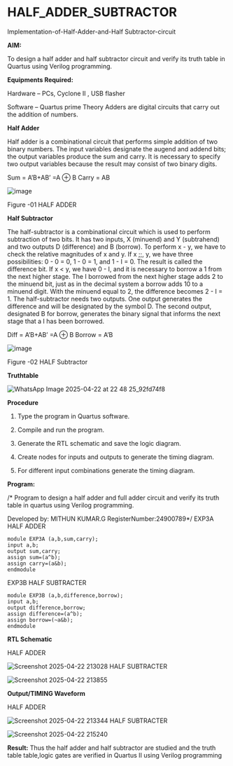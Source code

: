 # HALF_ADDER_SUBTRACTOR

Implementation-of-Half-Adder-and-Half Subtractor-circuit

**AIM:**

To design a half adder and half subtractor circuit and verify its truth table in Quartus using Verilog programming.

**Equipments Required:**

Hardware – PCs, Cyclone II , USB flasher 

Software – Quartus prime Theory Adders are digital circuits that carry out the addition of numbers.

**Half Adder**

Half adder is a combinational circuit that performs simple addition of two binary numbers. The input variables designate the augend and addend bits; the output variables produce the sum and carry. It is necessary to specify two output variables because the result may consist of two binary digits.

Sum = A’B+AB’ =A ⊕ B Carry = AB

![image](https://github.com/naavaneetha/HALF_ADDER_SUBTRACTOR/assets/154305477/bd4a0b2c-cdbc-4184-ab08-81578f121e1f)

Figure -01 HALF ADDER

**Half Subtractor**

The half-subtractor is a combinational circuit which is used to perform subtraction of two bits. It has two inputs, X (minuend) and Y (subtrahend) and two outputs D (difference) and B (borrow). To perform x - y, we have to check the relative magnitudes of x and y. If x ;;, y, we have three possibilities: 0 - 0 = 0, 1 - 0 = 1, and 1 - I = 0. The result is called the difference bit. If x < y, we have 0 - I, and it is necessary to borrow a 1 from the next higher stage. The I borrowed from the next higher stage adds 2 to the minuend bit, just as in the decimal system a borrow adds 10 to a minuend digit. With the minuend equal to 2, the difference becomes 2 - I = 1. The half-subtractor needs two outputs. One output generates the difference and will be designated by the symbol D. The second output, designated B for borrow, generates the binary signal that informs the next stage that a I has been borrowed. 

Diff = A’B+AB’ =A ⊕ B
Borrow = A’B

 ![image](https://github.com/naavaneetha/HALF_ADDER_SUBTRACTOR/assets/154305477/d76b099c-513f-4e7c-843a-e2fd028a531a)

Figure -02 HALF Subtractor

**Truthtable**

![WhatsApp Image 2025-04-22 at 22 48 25_92fd74f8](https://github.com/user-attachments/assets/22074eab-5a6d-4545-88bc-4fd346a9a4d5)

**Procedure**

1.	Type the program in Quartus software.

2.	Compile and run the program.

3.	Generate the RTL schematic and save the logic diagram.

4.	Create nodes for inputs and outputs to generate the timing diagram.

5.	For different input combinations generate the timing diagram.


**Program:**

/* Program to design a half adder and full adder circuit and verify its truth table in quartus using Verilog programming.

Developed by: MITHUN KUMAR.G RegisterNumber:24900789*/
EXP3A HALF ADDER
~~~
module EXP3A (a,b,sum,carry);
input a,b;
output sum,carry;
assign sum=(a^b);
assign carry=(a&b);
endmodule
~~~
EXP3B HALF SUBTRACTER
~~~
module EXP3B (a,b,difference,borrow);
input a,b;
output difference,borrow;
assign difference=(a^b);
assign borrow=(~a&b);
endmodule
~~~

**RTL Schematic**

HALF ADDER

![Screenshot 2025-04-22 213028](https://github.com/user-attachments/assets/06047a14-9841-4370-a324-9476a0152e14)
HALF SUBTRACTER

![Screenshot 2025-04-22 213855](https://github.com/user-attachments/assets/8fc109e2-dd4e-490a-b5e3-577888ef23f5)

**Output/TIMING Waveform**

HALF ADDER

![Screenshot 2025-04-22 213344](https://github.com/user-attachments/assets/091a5a29-f132-4d7a-adb3-8b1cf1399273)
HALF SUBTRACTER

![Screenshot 2025-04-22 215240](https://github.com/user-attachments/assets/c9e8be46-195b-4f7e-a040-edbdf961ca99)

**Result:**
Thus the half adder and half subtractor are studied and the truth table table,logic gates are verified in Quartus II using Verilog programming
